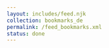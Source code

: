 ```yaml
---
layout: includes/feed.njk
collection: bookmarks_de
permalink: /feed_bookmarks.xml
status: done
---
```

